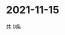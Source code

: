 # 2021-11-15
  共 0条

  <!-- BEGIN -->
  <!-- 最后更新时间Mon Nov 15 2021 12:07:17 GMT+0000 (Coordinated Universal Time) -->
  
  <!-- END -->
  
  